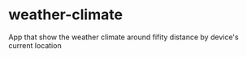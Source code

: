 # weather-climate
App that show the weather climate around fifity distance by device's current location
